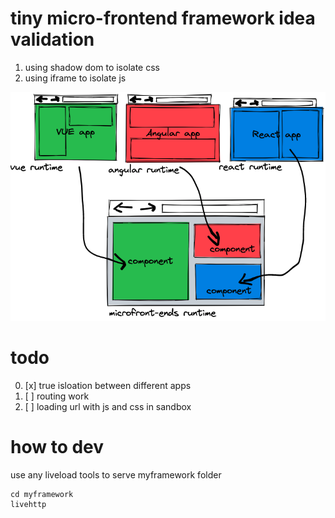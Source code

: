 # tiny micro-frontend framework idea validation

1. using shadow dom to isolate css
2. using iframe to isolate js

![image-20230526185712808](assets/image-20230526185712808.png)

# todo

0. [x] true isloation between different apps
1. [ ] routing work
2. [ ] loading url with js and css in sandbox

# how to dev

use any liveload tools to serve myframework folder

```
cd myframework
livehttp

```





